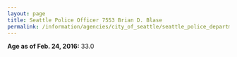 ```yaml
---
layout: page
title: Seattle Police Officer 7553 Brian D. Blase
permalink: /information/agencies/city_of_seattle/seattle_police_department/copbook/7553/
---
```


**Age as of Feb. 24, 2016:** 33.0

